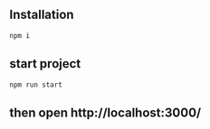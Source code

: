 ## Installation

```bash
npm i
```

## start project
```bash
npm run start
```


## then open http://localhost:3000/
